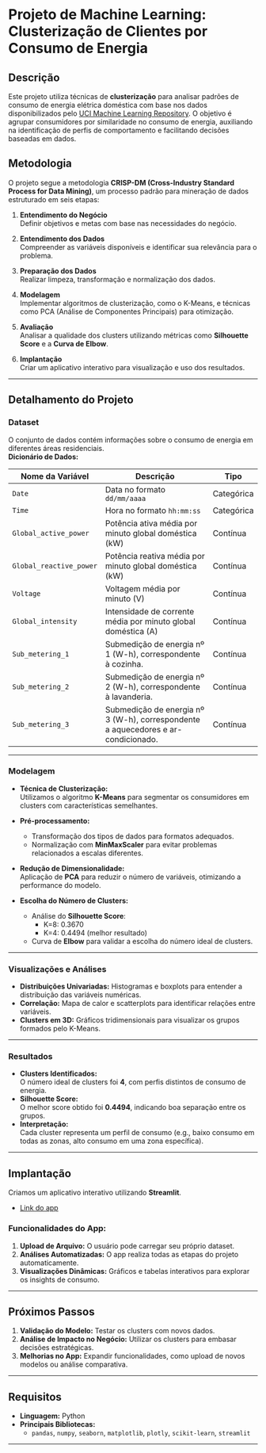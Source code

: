 

# Projeto de Machine Learning: Clusterização de Clientes por Consumo de Energia

## Descrição
Este projeto utiliza técnicas de **clusterização** para analisar padrões de consumo de energia elétrica doméstica com base nos dados disponibilizados pelo [UCI Machine Learning Repository](https://archive.ics.uci.edu/ml/datasets/Individual+household+electric+power+consumption). O objetivo é agrupar consumidores por similaridade no consumo de energia, auxiliando na identificação de perfis de comportamento e facilitando decisões baseadas em dados.

## Metodologia
O projeto segue a metodologia **CRISP-DM (Cross-Industry Standard Process for Data Mining)**, um processo padrão para mineração de dados estruturado em seis etapas:

1. **Entendimento do Negócio**  
   Definir objetivos e metas com base nas necessidades do negócio.
   
2. **Entendimento dos Dados**  
   Compreender as variáveis disponíveis e identificar sua relevância para o problema.
   
3. **Preparação dos Dados**  
   Realizar limpeza, transformação e normalização dos dados.
   
4. **Modelagem**  
   Implementar algoritmos de clusterização, como o K-Means, e técnicas como PCA (Análise de Componentes Principais) para otimização.
   
5. **Avaliação**  
   Analisar a qualidade dos clusters utilizando métricas como **Silhouette Score** e a **Curva de Elbow**.
   
6. **Implantação**  
   Criar um aplicativo interativo para visualização e uso dos resultados.

---

## Detalhamento do Projeto

### Dataset
O conjunto de dados contém informações sobre o consumo de energia em diferentes áreas residenciais.  
**Dicionário de Dados:**

| Nome da Variável            | Descrição                                                                                      | Tipo         |
|-----------------------------|------------------------------------------------------------------------------------------------|--------------|
| `Date`                      | Data no formato `dd/mm/aaaa`                                                                  | Categórica   |
| `Time`                      | Hora no formato `hh:mm:ss`                                                                    | Categórica   |
| `Global_active_power`       | Potência ativa média por minuto global doméstica (kW)                                         | Contínua     |
| `Global_reactive_power`     | Potência reativa média por minuto global doméstica (kW)                                       | Contínua     |
| `Voltage`                   | Voltagem média por minuto (V)                                                                 | Contínua     |
| `Global_intensity`          | Intensidade de corrente média por minuto global doméstica (A)                                 | Contínua     |
| `Sub_metering_1`            | Submedição de energia nº 1 (W-h), correspondente à cozinha.                                   | Contínua     |
| `Sub_metering_2`            | Submedição de energia nº 2 (W-h), correspondente à lavanderia.                                | Contínua     |
| `Sub_metering_3`            | Submedição de energia nº 3 (W-h), correspondente a aquecedores e ar-condicionado.             | Contínua     |

---

### Modelagem
- **Técnica de Clusterização:**  
  Utilizamos o algoritmo **K-Means** para segmentar os consumidores em clusters com características semelhantes.
  
- **Pré-processamento:**  
  - Transformação dos tipos de dados para formatos adequados.
  - Normalização com **MinMaxScaler** para evitar problemas relacionados a escalas diferentes.
  
- **Redução de Dimensionalidade:**  
  Aplicação de **PCA** para reduzir o número de variáveis, otimizando a performance do modelo.

- **Escolha do Número de Clusters:**  
  - Análise do **Silhouette Score**:  
    - K=8: 0.3670  
    - K=4: 0.4494 (melhor resultado)
  - Curva de **Elbow** para validar a escolha do número ideal de clusters.

---

### Visualizações e Análises
- **Distribuições Univariadas:** Histogramas e boxplots para entender a distribuição das variáveis numéricas.  
- **Correlação:** Mapa de calor e scatterplots para identificar relações entre variáveis.  
- **Clusters em 3D:** Gráficos tridimensionais para visualizar os grupos formados pelo K-Means.  

---

### Resultados
- **Clusters Identificados:**  
  O número ideal de clusters foi **4**, com perfis distintos de consumo de energia.  
- **Silhouette Score:**  
  O melhor score obtido foi **0.4494**, indicando boa separação entre os grupos.  
- **Interpretação:**  
  Cada cluster representa um perfil de consumo (e.g., baixo consumo em todas as zonas, alto consumo em uma zona específica).

---

## Implantação
Criamos um aplicativo interativo utilizando **Streamlit**.  
- [Link do app](https://clustereletricalgorithm.streamlit.app/)

### Funcionalidades do App:
1. **Upload de Arquivo:** O usuário pode carregar seu próprio dataset.  
2. **Análises Automatizadas:** O app realiza todas as etapas do projeto automaticamente.  
3. **Visualizações Dinâmicas:** Gráficos e tabelas interativos para explorar os insights de consumo.  

---

## Próximos Passos
1. **Validação do Modelo:** Testar os clusters com novos dados.  
2. **Análise de Impacto no Negócio:** Utilizar os clusters para embasar decisões estratégicas.  
3. **Melhorias no App:** Expandir funcionalidades, como upload de novos modelos ou análise comparativa.

---

## Requisitos
- **Linguagem:** Python  
- **Principais Bibliotecas:**  
  - `pandas`, `numpy`, `seaborn`, `matplotlib`, `plotly`, `scikit-learn`, `streamlit`  

---

